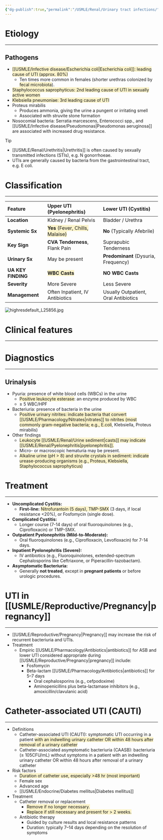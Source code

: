 ```yaml
---
{"dg-publish":true,"permalink":"/USMLE/Renal/Urinary tract infections/","tags":["t1"]}
---
```


# Etiology
---
## Pathogens
- <span style="background:rgba(240, 200, 0, 0.2)">[[USMLE/Infective disease/Escherichia coli\|Escherichia coli]]: leading cause of UTI (approx. 80%) </span>
	- Ten times more common in females (shorter urethras colonized by <span style="background:rgba(240, 200, 0, 0.2)">fecal microbiota</span>).
- <span style="background:rgba(240, 200, 0, 0.2)">Staphylococcus saprophyticus: 2nd leading cause of UTI in sexually active women</span>
- <span style="background:rgba(240, 200, 0, 0.2)">Klebsiella pneumoniae: 3rd leading cause of UTI</span>
- Proteus mirabilis
	- Produces ammonia, giving the urine a pungent or irritating smell
	- Associated with struvite stone formation
- Nosocomial bacteria: Serratia marcescens, Enterococci spp., and [[USMLE/Infective disease/Pseudomonas\|Pseudomonas aeruginosa]] are associated with increased drug resistance.

>[!tip] 
>- [[USMLE/Renal/Urethritis\|Urethritis]] is often caused by sexually transmitted infections (STIs), e.g. N gonorrhoeae.
>- UTIs are generally caused by bacteria from the gastrointestinal tract, e.g. E coli.


# Classification
---

| Feature            | Upper UTI (Pyelonephritis)                                                              | Lower UTI (Cystitis)                 |
| :----------------- | :-------------------------------------------------------------------------------------- | :----------------------------------- |
| **Location**       | Kidney / Renal Pelvis                                                                   | Bladder / Urethra                    |
| **Systemic Sx**    | <span style="background:rgba(240, 200, 0, 0.2)">**Yes** (Fever, Chills, Malaise)</span> | **No** (Typically Afebrile)          |
| **Key Sign**       | **CVA Tenderness**, Flank Pain                                                          | Suprapubic Tenderness                |
| **Urinary Sx**     | May be present                                                                          | **Predominant** (Dysuria, Frequency) |
| **UA KEY FINDING** | <span style="background:rgba(240, 200, 0, 0.2)">**WBC Casts**</span>                    | **NO WBC Casts**                     |
| **Severity**       | More Severe                                                                             | Less Severe                          |
| **Management**     | Often Inpatient, IV Antibiotics                                                         | Usually Outpatient, Oral Antibiotics |
![highresdefault_L25856.jpg](/img/user/appendix/highresdefault_L25856.jpg)


# Clinical features
---


# Diagnostics
---
## Urinalysis
- Pyuria: presence of white blood cells (WBCs) in the urine
	- <span style="background:rgba(240, 200, 0, 0.2)">Positive leukocyte esterase</span>: an enzyme produced by WBC
	- ≥ 5 WBC/HPF
- Bacteriuria: presence of bacteria in the urine
	- <span style="background:rgba(240, 200, 0, 0.2)">Positive urinary nitrites: indicate bacteria that convert [[USMLE/Pharmacology/Nitrates\|nitrates]] to nitrites (most commonly gram-negative bacteria; e.g., E.coli</span>, Klebsiella, Proteus mirabilis)
- Other findings
	- <span style="background:rgba(240, 200, 0, 0.2)">Leukocyte [[USMLE/Renal/Urine sediment\|casts]] may indicate [[USMLE/Renal/Pyelonephritis\|pyelonephritis]].</span>
	- Micro- or macroscopic hematuria may be present. 
	- <span style="background:rgba(240, 200, 0, 0.2)">Alkaline urine (pH > 8) and struvite crystals in sediment: indicate urease-producing organisms (e.g., Proteus, Klebsiella, Staphylococcus saprophyticus)</span>

<style> .container {font-family: sans-serif; text-align: center;} .button-wrapper button {z-index: 1;height: 40px; width: 100px; margin: 10px;padding: 5px;} .excalidraw .App-menu_top .buttonList { display: flex;} .excalidraw-wrapper { height: 800px; margin: 50px; position: relative;} :root[dir="ltr"] .excalidraw .layer-ui__wrapper .zen-mode-transition.App-menu_bottom--transition-left {transform: none;} </style><script src="https://cdn.jsdelivr.net/npm/react@17/umd/react.production.min.js"></script><script src="https://cdn.jsdelivr.net/npm/react-dom@17/umd/react-dom.production.min.js"></script><script type="text/javascript" src="https://cdn.jsdelivr.net/npm/@excalidraw/excalidraw@0/dist/excalidraw.production.min.js"></script><div id="Drawing_2025-03-29_1601.03.excalidraw.md1"></div><script>(function(){const InitialData={"type":"excalidraw","version":2,"source":"https://github.com/zsviczian/obsidian-excalidraw-plugin/releases/tag/2.11.1","elements":[{"id":"-EJkgdIiSeRQ-EeQ6I6z-","type":"image","x":-99.24291044971898,"y":247.41471068563578,"width":179.21677331341317,"height":179.21677331341317,"angle":0,"strokeColor":"transparent","backgroundColor":"transparent","fillStyle":"solid","strokeWidth":2,"strokeStyle":"solid","roughness":1,"opacity":100,"groupIds":[],"frameId":null,"index":"Zy","roundness":null,"seed":452679227,"version":197,"versionNonce":2140192347,"isDeleted":false,"boundElements":[],"updated":1746865110841,"link":null,"locked":false,"status":"pending","fileId":"12d8036895fa186aba0d7b9b88f6b88c31682b83","scale":[1,1],"crop":null},{"id":"IarWNjYVYXTEnr-_xVwLU","type":"image","x":198.07334884023464,"y":-199.25088686987795,"width":140.79897936256785,"height":140.79897936256785,"angle":0,"strokeColor":"transparent","backgroundColor":"transparent","fillStyle":"solid","strokeWidth":2,"strokeStyle":"solid","roughness":1,"opacity":100,"groupIds":[],"frameId":null,"index":"Zz","roundness":null,"seed":967136757,"version":273,"versionNonce":835350779,"isDeleted":false,"boundElements":[],"updated":1746864924895,"link":null,"locked":false,"status":"pending","fileId":"32b3a48d96d30b68f178804fbc510ef15c83cea3","scale":[1,1],"crop":null},{"id":"nofy9j_xRPbxRXQOye377","type":"image","x":-389.12492605662385,"y":-201.69948597856927,"width":125.31580400993647,"height":125.31580400993647,"angle":0,"strokeColor":"transparent","backgroundColor":"transparent","fillStyle":"solid","strokeWidth":2,"strokeStyle":"solid","roughness":1,"opacity":100,"groupIds":[],"frameId":null,"index":"a0","roundness":null,"seed":1915098517,"version":566,"versionNonce":1264461595,"isDeleted":false,"boundElements":[],"updated":1746864928043,"link":null,"locked":false,"status":"pending","fileId":"1d31e51a4dbefce0670aa7da4357fddf403fccdd","scale":[1,1],"crop":null},{"id":"kPIJuJ8yvkPLbEtUGaJ5t","type":"ellipse","x":-298.3780526661262,"y":-208.97932792531788,"width":334.9831850991987,"height":334.9831850991987,"angle":0,"strokeColor":"#1e1e1e","backgroundColor":"transparent","fillStyle":"solid","strokeWidth":2,"strokeStyle":"solid","roughness":1,"opacity":100,"groupIds":[],"frameId":null,"index":"a1","roundness":{"type":2},"seed":1480499773,"version":531,"versionNonce":1086758079,"isDeleted":false,"boundElements":[],"updated":1745238652283,"link":null,"locked":false},{"id":"3JsZKJep","type":"text","x":-262.10763874224904,"y":-143.16932808379227,"width":164.49986267089844,"height":23,"angle":0,"strokeColor":"#1e1e1e","backgroundColor":"transparent","fillStyle":"solid","strokeWidth":2,"strokeStyle":"solid","roughness":1,"opacity":100,"groupIds":[],"frameId":null,"index":"a3","roundness":null,"seed":2015024189,"version":438,"versionNonce":168678065,"isDeleted":false,"boundElements":[],"updated":1745238652283,"link":null,"locked":false,"text":"Lactose Fermenters","rawText":"Lactose Fermenters","fontSize":20,"fontFamily":7,"textAlign":"left","verticalAlign":"top","containerId":null,"originalText":"Lactose Fermenters","autoResize":true,"lineHeight":1.15},{"id":"UWGzw-Lfy-VFRe9qoFlxt","type":"ellipse","x":-114.49748940620952,"y":-216.44288065916388,"width":334.9831850991987,"height":334.9831850991987,"angle":0,"strokeColor":"#1e1e1e","backgroundColor":"transparent","fillStyle":"solid","strokeWidth":2,"strokeStyle":"solid","roughness":1,"opacity":100,"groupIds":[],"frameId":null,"index":"a5","roundness":{"type":2},"seed":1523186749,"version":373,"versionNonce":2077771089,"isDeleted":false,"boundElements":[],"updated":1745238649838,"link":null,"locked":false},{"id":"dRFhzO95","type":"text","x":44.53273127441798,"y":-144.73220498901867,"width":143.69985961914062,"height":23,"angle":0,"strokeColor":"#1e1e1e","backgroundColor":"transparent","fillStyle":"solid","strokeWidth":2,"strokeStyle":"solid","roughness":1,"opacity":100,"groupIds":[],"frameId":null,"index":"a6","roundness":null,"seed":1666205,"version":205,"versionNonce":11940927,"isDeleted":false,"boundElements":[],"updated":1745238649838,"link":null,"locked":false,"text":"Nitrate Reducers","rawText":"Nitrate Reducers","fontSize":20,"fontFamily":7,"textAlign":"center","verticalAlign":"top","containerId":null,"originalText":"Nitrate Reducers","autoResize":true,"lineHeight":1.15},{"id":"mYemCMEF","type":"text","x":-69.932106934177,"y":45.74360531794707,"width":260.89572223047094,"height":24.82972608404209,"angle":0,"strokeColor":"#1e1e1e","backgroundColor":"transparent","fillStyle":"solid","strokeWidth":2,"strokeStyle":"solid","roughness":1,"opacity":100,"groupIds":[],"frameId":null,"index":"a7","roundness":null,"seed":1054593277,"version":372,"versionNonce":1023003965,"isDeleted":false,"boundElements":[],"updated":1743238201580,"link":null,"locked":false,"text":"Proteus","rawText":"Proteus","fontSize":18.39238969188303,"fontFamily":6,"textAlign":"center","verticalAlign":"top","containerId":null,"originalText":"Proteus","autoResize":false,"lineHeight":1.35},{"id":"2kzgFklPFtgDP5cERzbzo","type":"ellipse","x":-202.08942379331452,"y":-63.89859167434372,"width":334.9831850991987,"height":334.9831850991987,"angle":0,"strokeColor":"#1e1e1e","backgroundColor":"transparent","fillStyle":"solid","strokeWidth":2,"strokeStyle":"solid","roughness":1,"opacity":100,"groupIds":[],"frameId":null,"index":"a8","roundness":{"type":2},"seed":1552745523,"version":265,"versionNonce":1825350429,"isDeleted":false,"boundElements":[],"updated":1743238122146,"link":null,"locked":false},{"id":"FKrGE8wO","type":"text","x":-111.47978820062221,"y":120.15852537642058,"width":157.35987854003906,"height":23,"angle":0,"strokeColor":"#1e1e1e","backgroundColor":"transparent","fillStyle":"solid","strokeWidth":2,"strokeStyle":"solid","roughness":1,"opacity":100,"groupIds":[],"frameId":null,"index":"a9","roundness":null,"seed":2003043795,"version":117,"versionNonce":2109729267,"isDeleted":false,"boundElements":[],"updated":1743238075225,"link":null,"locked":false,"text":"Urease Production","rawText":"Urease Production","fontSize":20,"fontFamily":7,"textAlign":"left","verticalAlign":"top","containerId":null,"originalText":"Urease Production","autoResize":true,"lineHeight":1.15},{"id":"5rRtzzQz","type":"text","x":-164.14877477477543,"y":146.90183213837776,"width":260.89572223047094,"height":99.31890433616836,"angle":0,"strokeColor":"#1e1e1e","backgroundColor":"transparent","fillStyle":"solid","strokeWidth":2,"strokeStyle":"solid","roughness":1,"opacity":100,"groupIds":[],"frameId":null,"index":"aA","roundness":null,"seed":1328141171,"version":309,"versionNonce":149049459,"isDeleted":false,"boundElements":[],"updated":1743238557477,"link":null,"locked":false,"text":"Helicobacter pylori\nUreaplasma urealyticum\nStaphylococcus saprophyticus\nCorynebacterium spp.","rawText":"Helicobacter pylori\nUreaplasma urealyticum\nStaphylococcus saprophyticus\nCorynebacterium spp.","fontSize":18.39238969188303,"fontFamily":6,"textAlign":"center","verticalAlign":"top","containerId":null,"originalText":"Helicobacter pylori\nUreaplasma urealyticum\nStaphylococcus saprophyticus\nCorynebacterium spp.","autoResize":false,"lineHeight":1.35},{"id":"WJH4aYtn","type":"text","x":-100.19572538235491,"y":-147.86259155145768,"width":116.01986694335938,"height":81,"angle":0,"strokeColor":"#1e1e1e","backgroundColor":"transparent","fillStyle":"solid","strokeWidth":2,"strokeStyle":"solid","roughness":1,"opacity":100,"groupIds":[],"frameId":null,"index":"aB","roundness":null,"seed":790242195,"version":88,"versionNonce":1459351027,"isDeleted":false,"boundElements":[],"updated":1743238480538,"link":null,"locked":false,"text":"E. coli\nEnterobacter\nCitrobacter","rawText":"E. coli\nEnterobacter\nCitrobacter","fontSize":20,"fontFamily":6,"textAlign":"center","verticalAlign":"top","containerId":null,"originalText":"E. coli\nEnterobacter\nCitrobacter","autoResize":true,"lineHeight":1.35},{"id":"CHvoXrFd","type":"text","x":-80.68009607472129,"y":-14.503018010606525,"width":89.09989929199219,"height":27,"angle":0,"strokeColor":"#1e1e1e","backgroundColor":"transparent","fillStyle":"solid","strokeWidth":2,"strokeStyle":"solid","roughness":1,"opacity":100,"groupIds":[],"frameId":null,"index":"aC","roundness":null,"seed":814383101,"version":33,"versionNonce":863855411,"isDeleted":false,"boundElements":[],"updated":1743238581087,"link":null,"locked":false,"text":"Klebsiella","rawText":"Klebsiella","fontSize":20,"fontFamily":6,"textAlign":"left","verticalAlign":"top","containerId":null,"originalText":"Klebsiella","autoResize":true,"lineHeight":1.35},{"id":"njLuyUKz","type":"text","x":59.310835833136366,"y":-107.31402565437423,"width":127.09989929199219,"height":27,"angle":0,"strokeColor":"#1e1e1e","backgroundColor":"transparent","fillStyle":"solid","strokeWidth":2,"strokeStyle":"solid","roughness":1,"opacity":100,"groupIds":[],"frameId":null,"index":"aD","roundness":null,"seed":535418387,"version":13,"versionNonce":2066002323,"isDeleted":false,"boundElements":[],"updated":1743238512725,"link":null,"locked":false,"text":"Pseudomonas","rawText":"Pseudomonas","fontSize":20,"fontFamily":6,"textAlign":"left","verticalAlign":"top","containerId":null,"originalText":"Pseudomonas","autoResize":true,"lineHeight":1.35}],"appState":{"theme":"light","viewBackgroundColor":"#ffffff","currentItemStrokeColor":"#1971c2","currentItemBackgroundColor":"transparent","currentItemFillStyle":"solid","currentItemStrokeWidth":2,"currentItemStrokeStyle":"solid","currentItemRoughness":1,"currentItemOpacity":100,"currentItemFontFamily":6,"currentItemFontSize":20,"currentItemTextAlign":"center","currentItemStartArrowhead":null,"currentItemEndArrowhead":"arrow","currentItemArrowType":"round","scrollX":480.8918694433679,"scrollY":97.83195888589846,"zoom":{"value":1.470054},"currentItemRoundness":"round","gridSize":20,"gridStep":5,"gridModeEnabled":false,"gridColor":{"Bold":"rgba(217, 217, 217, 0.5)","Regular":"rgba(230, 230, 230, 0.5)"},"currentStrokeOptions":null,"frameRendering":{"enabled":true,"clip":true,"name":true,"outline":true},"objectsSnapModeEnabled":false,"activeTool":{"type":"selection","customType":null,"locked":false,"fromSelection":false,"lastActiveTool":null}},"files":{}};InitialData.scrollToContent=true;App=()=>{const e=React.useRef(null),t=React.useRef(null),[n,i]=React.useState({width:void 0,height:void 0});return React.useEffect(()=>{i({width:t.current.getBoundingClientRect().width,height:t.current.getBoundingClientRect().height});const e=()=>{i({width:t.current.getBoundingClientRect().width,height:t.current.getBoundingClientRect().height})};return window.addEventListener("resize",e),()=>window.removeEventListener("resize",e)},[t]),React.createElement(React.Fragment,null,React.createElement("div",{className:"excalidraw-wrapper",ref:t},React.createElement(ExcalidrawLib.Excalidraw,{ref:e,width:n.width,height:n.height,initialData:InitialData,viewModeEnabled:!0,zenModeEnabled:!0,gridModeEnabled:!1})))},excalidrawWrapper=document.getElementById("Drawing_2025-03-29_1601.03.excalidraw.md1");ReactDOM.render(React.createElement(App),excalidrawWrapper);})();</script>

# Treatment
---
*   **Uncomplicated Cystitis:**
    *   **First-line:** <span style="background:rgba(240, 200, 0, 0.2)">Nitrofurantoin (5 days), TMP-SMX</span> (3 days, if local resistance <20%), or Fosfomycin (single dose).
*   **Complicated Cystitis:**
    *   Longer course (7-14 days) of oral fluoroquinolones (e.g., Ciprofloxacin) or TMP-SMX.
*   **Outpatient Pyelonephritis (Mild-to-Moderate):**
    *   Oral fluoroquinolones (e.g., Ciprofloxacin, Levofloxacin) for 7-14 days.
*   **Inpatient Pyelonephritis (Severe):**
    *   IV antibiotics (e.g., Fluoroquinolones, extended-spectrum Cephalosporins like Ceftriaxone, or Piperacillin-tazobactam).
*   **Asymptomatic Bacteriuria:**
    *   Generally **not treated**, except in **pregnant patients** or before urologic procedures.


# UTI in [[USMLE/Reproductive/Pregnancy\|pregnancy]]
---
- [[USMLE/Reproductive/Pregnancy\|Pregnancy]] may increase the risk of recurrent bacteriuria and UTIs.
- Treatment
	- Empiric [[USMLE/Pharmacology/Antibiotics\|antibiotics]] for ASB and lower UTI considered appropriate during [[USMLE/Reproductive/Pregnancy\|pregnancy]] include:
		- Fosfomycin
		- Beta-lactam [[USMLE/Pharmacology/Antibiotics\|antibiotics]] for 5–7 days
			- Oral cephalosporins (e.g., cefpodoxime)
			- Aminopenicillins plus beta-lactamase inhibitors (e.g., amoxicillin/clavulanic acid)
# Catheter-associated UTI (CAUTI)
---
- Definitions 
	- Catheter-associated UTI (CAUTI): symptomatic UTI occurring in a patient <span style="background:rgba(240, 200, 0, 0.2)">with an indwelling urinary catheter OR within 48 hours after removal of a urinary catheter</span>
	- Catheter-associated asymptomatic bacteriuria (CAASB): bacteriuria (≥ 105CFU/mL) without symptoms in a patient with an indwelling urinary catheter OR within 48 hours after removal of a urinary catheter
- Risk factors
	- <span style="background:rgba(240, 200, 0, 0.2)">Duration of catheter use, especially >48 hr (most important)</span>
	- Female sex
	- Advanced age
	- [[USMLE/Endocrine/Diabetes mellitus\|Diabetes mellitus]]
- Treatment
	- Catheter removal or replacement
		- <span style="background:rgba(240, 200, 0, 0.2)">Remove if no longer necessary.</span>
		- <span style="background:rgba(240, 200, 0, 0.2)">Replace if still necessary and present for > 2 weeks.</span>
	- Antibiotic therapy
		- Guided by culture results and local resistance patterns
		- Duration: typically 7–14 days depending on the resolution of symptoms
